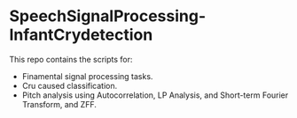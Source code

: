 # SpeechSignalProcessing-InfantCrydetection
This repo contains the scripts for:

<ul>
  <li>Finamental signal processing tasks.</li>
  <li>Cru caused classification.</li>
  <li>Pitch analysis using Autocorrelation, LP Analysis, and Short-term Fourier Transform, and ZFF.</li>
</ul>
